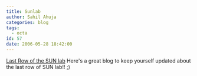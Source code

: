 ```yaml
---
title: Sunlab
author: Sahil Ahuja
categories: blog
tags:
  - octa
id: 57
date: 2006-05-28 18:42:00
---
```


[Last Row of the SUN lab](http://lrsl.blogspot.com/)
Here's a great blog to keep yourself updated about the last row of SUN lab!! ;)